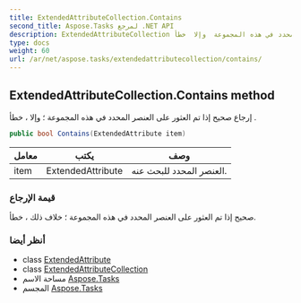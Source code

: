 ```yaml
---
title: ExtendedAttributeCollection.Contains
second_title: Aspose.Tasks لمرجع .NET API
description: ExtendedAttributeCollection طريقة. إرجاع صحيح إذا تم العثور على العنصر المحدد في هذه المجموعة  وإلا  خطأ .
type: docs
weight: 60
url: /ar/net/aspose.tasks/extendedattributecollection/contains/
---
```

## ExtendedAttributeCollection.Contains method

إرجاع صحيح إذا تم العثور على العنصر المحدد في هذه المجموعة ؛ وإلا ، خطأ .

```csharp
public bool Contains(ExtendedAttribute item)
```

| معامل | يكتب | وصف |
| --- | --- | --- |
| item | ExtendedAttribute | العنصر المحدد للبحث عنه. |

### قيمة الإرجاع

صحيح إذا تم العثور على العنصر المحدد في هذه المجموعة ؛ خلاف ذلك ، خطأ.

### أنظر أيضا

* class [ExtendedAttribute](../../extendedattribute/)
* class [ExtendedAttributeCollection](../)
* مساحة الاسم [Aspose.Tasks](../../extendedattributecollection/)
* المجسم [Aspose.Tasks](../../../)


